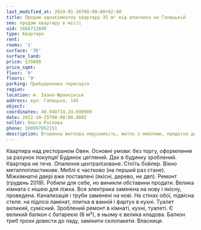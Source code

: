 ```yaml
---
last_modified_at: 2024-01-26T00:00:00+02:00
title: Продаю однокімнатну квартиру 35 м² від власника на Галицькій
seo: продам квартиру в місті
uid: 1666712848
type: Квартира
rent:
rooms: '1'
surface: '35'
surface_land:
price: $35000
price_sqmt:
floor: '9'
floors: '9'
parking: Прибудинкова територія
region:
location: м. Івано-Франківськ
address: вул. Галицька, 145
object:
coordinates: 48.940714,24.698909
date: 2022-10-25T00:00:00.000Z
seller: Ольга Рослова
phone: 380997052151
description: Вторинна житлова нерухомість, житло з меблями, придатне для проживання
---
```


Квартира над рестораном Овен. Основні умови: без торгу, оформлення за рахунок покупця! Будинок цегляний. Дах в будинку зроблений. Квартира не тече. Опалення централізоване. Стоїть бойлер. Вікно металлопластикове. Меблі є частково (на перший раз стане). Міжкімнатні двері вже поставлені (якісні, дерево, не двп). Ремонт (грудень 2019). Робили для себе, но виникли обставини продати. Велика кімната с нішею для ліжка. Вся электрика замінена на нову і якісну, проведена. Канализація і труби заменені на нові. На стінах обої, підвісна стеля. на підлозі ламінат, плитка в ванній і фартух в кухні. Туалет великий, сумісний. Зроблений ремонт в кімнаті, кухні, туалеті. Є великий балкон с батареєю (6 м²), в ньому є велика кладова. Балкон треб трохи довести до ладу, замінити склопакети. Власниця.
